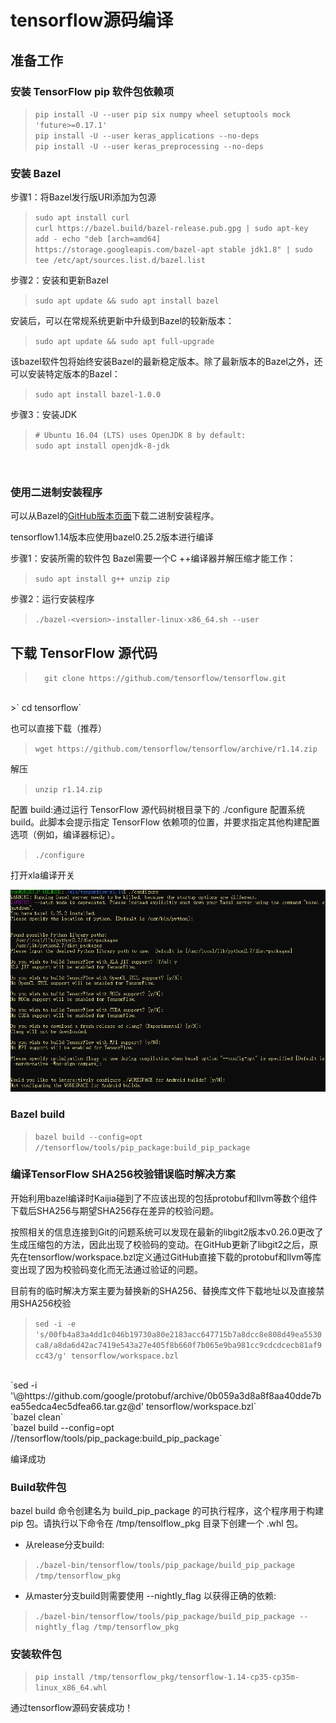 # tensorflow源码编译

## 准备工作

### 安装 TensorFlow pip 软件包依赖项

>`pip install -U --user pip six numpy wheel setuptools mock 'future>=0.17.1'`</br>
    `pip install -U --user keras_applications --no-deps`</br>
    `pip install -U --user keras_preprocessing --no-deps`

### 安装 Bazel

步骤1：将Bazel发行版URI添加为包源

>`sudo apt install curl`</br>
`curl https://bazel.build/bazel-release.pub.gpg | sudo apt-key add -
echo "deb [arch=amd64] https://storage.googleapis.com/bazel-apt stable jdk1.8" | sudo tee /etc/apt/sources.list.d/bazel.list`

步骤2：安装和更新Bazel

>`sudo apt update && sudo apt install bazel`

安装后，可以在常规系统更新中升级到Bazel的较新版本：

>`sudo apt update && sudo apt full-upgrade`

该bazel软件包将始终安装Bazel的最新稳定版本。除了最新版本的Bazel之外，还可以安装特定版本的Bazel：

>`sudo apt install bazel-1.0.0`

步骤3：安装JDK

>`# Ubuntu 16.04 (LTS) uses OpenJDK 8 by default:`</br>
`sudo apt install openjdk-8-jdk`
</br>

### 使用二进制安装程序

可以从Bazel的[GitHub版本页面](https://github.com/bazelbuild/bazel/releases)下载二进制安装程序。

tensorflow1.14版本应使用bazel0.25.2版本进行编译

步骤1：安装所需的软件包
Bazel需要一个C ++编译器并解压缩才能工作：

>`sudo apt install g++ unzip zip`

步骤2：运行安装程序

>`./bazel-<version>-installer-linux-x86_64.sh --user`


## 下载 TensorFlow 源代码

>`  git clone https://github.com/tensorflow/tensorflow.git`
</br>
>` cd tensorflow`


也可以直接下载（推荐）

>`wget https://github.com/tensorflow/tensorflow/archive/r1.14.zip`

解压

>`unzip r1.14.zip`

配置 build:通过运行 TensorFlow 源代码树根目录下的 ./configure 配置系统 build。此脚本会提示指定 TensorFlow 依赖项的位置，并要求指定其他构建配置选项（例如，编译器标记）。

> `./configure`

打开xla编译开关

![xla](https://github.com/erguixieshen/XLA/raw/master/week2/picture/1.png)

### Bazel build

>`bazel build --config=opt //tensorflow/tools/pip_package:build_pip_package`

### 编译TensorFlow  SHA256校验错误临时解决方案

开始利用bazel编译时Kaijia碰到了不应该出现的包括protobuf和llvm等数个组件下载后SHA256与期望SHA256存在差异的校验问题。

按照相关的信息连接到Git的问题系统可以发现在最新的libgit2版本v0.26.0更改了生成压缩包的方法，因此出现了校验码的变动。在GitHub更新了libgit2之后，原先在tensorflow/workspace.bzl定义通过GitHub直接下载的protobuf和llvm等库变出现了因为校验码变化而无法通过验证的问题。

目前有的临时解决方案主要为替换新的SHA256、替换库文件下载地址以及直接禁用SHA256校验

>`sed -i -e 's/00fb4a83a4dd1c046b19730a80e2183acc647715b7a8dcc8e808d49ea5530ca8/a8da6d42ac7419e543a27e405f8b660f7b065e9ba981cc9cdcdcecb81af9cc43/g' tensorflow/workspace.bzl`
</br>
`sed -i '\@https://github.com/google/protobuf/archive/0b059a3d8a8f8aa40dde7bea55edca4ec5dfea66.tar.gz@d' tensorflow/workspace.bzl`
</br>
`bazel clean`
</br>
`bazel build --config=opt //tensorflow/tools/pip_package:build_pip_package`

编译成功

### Build软件包

bazel build 命令创建名为 build_pip_package 的可执行程序，这个程序用于构建 pip 包。请执行以下命令在 /tmp/tensolflow_pkg 目录下创建一个 .whl 包。

- 从release分支build:
>`./bazel-bin/tensorflow/tools/pip_package/build_pip_package /tmp/tensorflow_pkg`

- 从master分支build则需要使用 --nightly_flag 以获得正确的依赖:

>`./bazel-bin/tensorflow/tools/pip_package/build_pip_package --nightly_flag /tmp/tensorflow_pkg`

### 安装软件包

>`pip install /tmp/tensorflow_pkg/tensorflow-1.14-cp35-cp35m-linux_x86_64.whl`

通过tensorflow源码安装成功！




